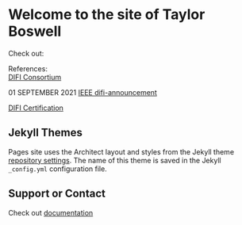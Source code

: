 # Welcome to the site of Taylor Boswell

Check out:

References:  
[DIFI Consortium](https://dificonsortium.org/)  

01 SEPTEMBER 2021
[IEEE difi-announcement](https://ieee-isto.org/press-releases/difi-announcement/)

[DIFI Certification](https://github.com/DIFI-Consortium/DIFI-Certification)

## Jekyll Themes

Pages site uses the Architect layout and styles from the Jekyll theme  [repository settings](https://github.com/tvboswell/tvboswell.github.io/settings/pages). 
The name of this theme is saved in the Jekyll `_config.yml` configuration file.

## Support or Contact

Check out [documentation](https://docs.github.com/categories/github-pages-basics/) 
